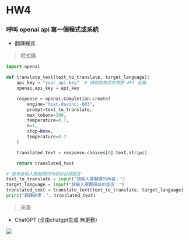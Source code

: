 # HW4



### 呼叫 openai api 寫一個程式或系統



* 翻譯程式

> 程式碼

```python
import openai

def translate_text(text_to_translate, target_language):
    api_key = "your_api_key"  # 請替換為您的實際 API 金鑰
    openai.api_key = api_key

    response = openai.Completion.create(
        engine="text-davinci-003",
        prompt=text_to_translate,
        max_tokens=100,
        temperature=0.7,
        n=1,
        stop=None,
        temperature=0.7
    )

    translated_text = response.choices[0].text.strip()

    return translated_text

# 使用者輸入要翻譯的內容和目標語言
text_to_translate = input("請輸入要翻譯的內容：")
target_language = input("請輸入要翻譯成的語言：")
translated_text = translate_text(text_to_translate, target_language)
print("翻譯結果：", translated_text)
```



> 來源

* ChatGPT (全由chatgpt生成 無更動)

![](D:\大學\大三\大三下\人工智慧\HW\HW4\HW4.jpg)